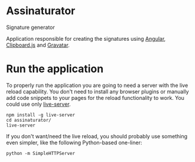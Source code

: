 Assinaturator
==============
Signature generator


Application responsible for creating the signatures using [Angular](https://angularjs.org/), [Clipboard.js](https://clipboardjs.com/) and [Gravatar](https://en.gravatar.com/).

Run the application
=====================
To properly run the application you are going to need a server with the live reload capability.
You don't need to install any browser plugins or manually add code snippets to your pages for the reload functionality to work. You could use only [live-server](https://github.com/tapio/live-server).

```
npm install -g live-server
cd assinaturator/
live-server
```

If you don't want/need the live reload, you should probably use something even simpler, like the following Python-based one-liner:

```
python -m SimpleHTTPServer
```

